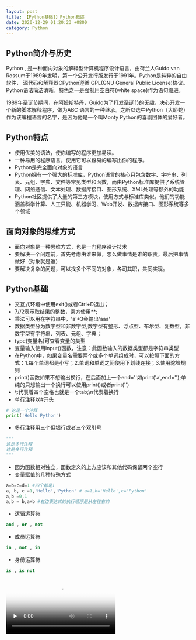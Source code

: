 ```yaml
---
layout: post
title: 【Python基础1】Python概述
date: 2020-12-29 01:20:23 +0800
category: Python 
---
```




## Python简介与历史

Python , 是一种面向对象的解释型计算机程序设计语言，由荷兰人Guido van Rossum于1989年发明，第一个公开发行版发行于1991年。Python是纯粹的自由软件， 源代码和解释器CPython遵循 GPL(GNU General Public License)协议。Python语法简洁清晰，特色之一是强制用空白符(white space)作为语句缩进。

1989年圣诞节期间，在阿姆斯特丹，Guido为了打发圣诞节的无趣，决心开发一个新的脚本解释程序，做为ABC 语言的一种继承。之所以选中Python（大蟒蛇）作为该编程语言的名字，是因为他是一个叫Monty Python的喜剧团体的爱好者。

## Python特点

- 使用优美的语法，使你编写的程序更加易读。
- 一种易用的程序语言，使用它可以容易的编写出你的程序。
- Python是完全面向对象的语言
- Python拥有一个强大的标准库，Python语言的核心只包含数字、字符串、列表、元组、字典、文件等常见类型和函数，而由Python标准库提供了系统管理、网络通信、文本处理、数据库接口、图形系统、XML处理等额外的功能
- Python社区提供了大量的第三方模块，使用方式与标准库类似。他们的功能涵盖科学计算、人工只能、机器学习、Web开发、数据库接口、图形系统等多个领域

## 面向对象的思维方式

- 面向对象是一种思维方式，也是一门程序设计技术
- 要解决一个问题前，首先考虑由谁来做，怎么做事情是谁的职责，最后把事情做好（对象就是谁）
- 要解决复杂的问题，可以找多个不同的对象，各司其职，共同实现。

## Python基础

- 交互式环境中使用exit()或者Ctrl+D退出；
- 7//2表示取结果的整数，乘方使用**;
- 乘法可以用在字符串中，'a'*3会输出'aaa'
- 数据类型分为数字型和非数字型,数字型有整形、浮点型、布尔型、复数型，非数字型有字符串、列表、元组、字典；
- type(变量名)可查看变量的类型
- 变量输入使用Input()函数，注意：此函数输入的数据类型都是字符串类型
- 在Python中，如果变量名需要两个或多个单词组成时，可以按照下面的方式：1.每个单词都是小写；2.单词和单词之间使用下划线连接；3.使用驼峰规则
- print()函数如果不想输出换行，在后面加上一个end=''如print('a',end='');单纯的只想输出一个换行可以使用print()或者print('')
- \t代表着四个空格也就是一个tab;\n代表着换行
- 单行注释以#开头

```python
# 这是一个注释
print('Hello Python')
```

- 多行注释用三个但银行或者三个双引号

```python
"""
这是多行注释
这是多行注释
"""
```

- 因为函数相对独立，函数定义的上方应该和其他代码保留两个空行
- 变量赋值的几种特殊方式

```python
a=b=c=d=1 #四个都是1
a, b, c =1,'Hello','Python' # a=1,b='Hello',c='Python'
a,b =0,1
a,b = b,a+b #右边表达式的执行顺序是从左往右的
```

- 逻辑运算符

```python
and , or , not
```

- 成员运算符

```python
in , not , in
```

- 身份运算符

```python
is , is not
```


<video id="video" controls="" preload="none" poster="封面">
      <source id="mp4" src="/public/video/1横（趣读识写一条龙笔画三字谣）.mp4" type="video/mp4">
</videos>
